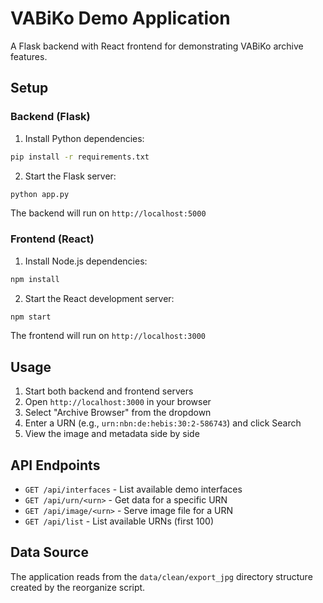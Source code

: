 # VABiKo Demo Application

A Flask backend with React frontend for demonstrating VABiKo archive features.

## Setup

### Backend (Flask)

1. Install Python dependencies:
```bash
pip install -r requirements.txt
```

2. Start the Flask server:
```bash
python app.py
```

The backend will run on `http://localhost:5000`

### Frontend (React)

1. Install Node.js dependencies:
```bash
npm install
```

2. Start the React development server:
```bash
npm start
```

The frontend will run on `http://localhost:3000`

## Usage

1. Start both backend and frontend servers
2. Open `http://localhost:3000` in your browser
3. Select "Archive Browser" from the dropdown
4. Enter a URN (e.g., `urn:nbn:de:hebis:30:2-586743`) and click Search
5. View the image and metadata side by side

## API Endpoints

- `GET /api/interfaces` - List available demo interfaces
- `GET /api/urn/<urn>` - Get data for a specific URN
- `GET /api/image/<urn>` - Serve image file for a URN
- `GET /api/list` - List available URNs (first 100)

## Data Source

The application reads from the `data/clean/export_jpg` directory structure created by the reorganize script.
